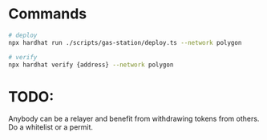 

# Commands

```bash 
# deploy
npx hardhat run ./scripts/gas-station/deploy.ts --network polygon

# verify
npx hardhat verify {address} --network polygon
```

# TODO:

Anybody can be a relayer and benefit from withdrawing tokens from others. Do a whitelist or a permit.

